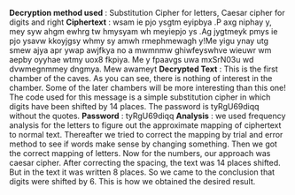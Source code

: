 **Decryption method used** : Substitution Cipher for letters, Caesar cipher for digits and right
**Ciphertext** : wsam ie pjo ysgtm eyipbya .P axg niphay y, mey syw ahgm ewhrg tw hmysyam wh meyiepjo ys .Ag jygtmeyk pmys ie pjo ysavw kkoyjgsy whmy sy amwh rmephmewagh y!Me yigu ynay utg smew ajya apr ywap awjfkya no a mwmnmw ghiwfeyswhve wieuwr wm aepby oyyhae wtmy uox8 fkpiya. Me y fpaavgs uwa mxSrN03u wd dvwmegnmmey dngmya. Mew awameyt
**Decrypted Text** : This is the first chamber of the caves. As you can see, there is nothing of interest in the chamber. Some of the later chambers will be more interesting than this one! The code used for this message is a simple substitution cipher in which digits have been shifted by 14 places. The password is tyRgU69diqq without the quotes.
**Password** : tyRgU69diqq
**Analysis** : we used frequency analysis for the letters to figure out the approximate mapping of ciphertext to normal text. Thereafter we tried to correct the mapping by trial and error method to see if words make sense by changing something. Then we got the correct mapping of letters. Now for the numbers, our approach was caesar cipher. After correcting the spacing, the text was 14 places shifted.
But in the text it was written 8 places. So we came to the conclusion that digits were shifted by 6. This is how we obtained the desired result.
